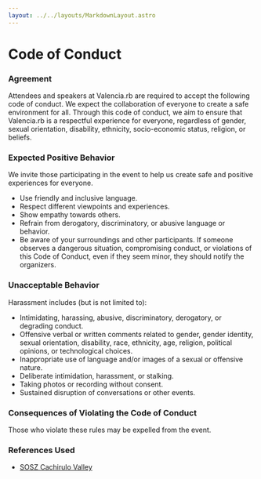 ```yaml
---
layout: ../../layouts/MarkdownLayout.astro
---
```

# Code of Conduct

### Agreement

Attendees and speakers at Valencia.rb are required to accept the following code of conduct. We expect the collaboration of everyone to create a safe environment for all. Through this code of conduct, we aim to ensure that Valencia.rb is a respectful experience for everyone, regardless of gender, sexual orientation, disability, ethnicity, socio-economic status, religion, or beliefs.

### Expected Positive Behavior

We invite those participating in the event to help us create safe and positive experiences for everyone.

- Use friendly and inclusive language.
- Respect different viewpoints and experiences.
- Show empathy towards others.
- Refrain from derogatory, discriminatory, or abusive language or behavior.
- Be aware of your surroundings and other participants. If someone observes a dangerous situation, compromising conduct, or violations of this Code of Conduct, even if they seem minor, they should notify the organizers.

### Unacceptable Behavior

Harassment includes (but is not limited to):

- Intimidating, harassing, abusive, discriminatory, derogatory, or degrading conduct.
- Offensive verbal or written comments related to gender, gender identity, sexual orientation, disability, race, ethnicity, age, religion, political opinions, or technological choices.
- Inappropriate use of language and/or images of a sexual or offensive nature.
- Deliberate intimidation, harassment, or stalking.
- Taking photos or recording without consent.
- Sustained disruption of conversations or other events.

### Consequences of Violating the Code of Conduct

Those who violate these rules may be expelled from the event.

### References Used

- [SOSZ Cachirulo Valley](https://sosz.cachirulovalley.com/#conducta)
